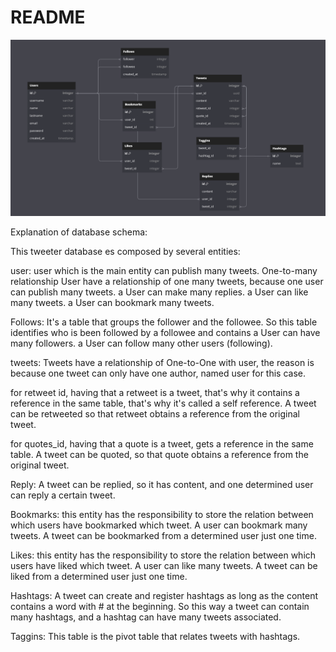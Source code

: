 # README

![entity-relations diagram](schema_database.png)

Explanation of database schema:

This tweeter database es composed by several entities:

user: 
user which is the main entity can publish many tweets. One-to-many relationship
User have a relationship of one many tweets, because one user can publish many tweets.
a User can make many replies.
a User can like many tweets.
a User can bookmark many tweets.

Follows:
It's a table that groups the follower and the followee.
So this table identifies who is been followed by a followee and contains
a User can have many followers.
a User can follow many other users (following).

tweets:
Tweets have a relationship of One-to-One with user, the reason is because one tweet can 
only have one author, named user for this case.

for retweet id, having that a retweet is a tweet, that's why it contains a reference in the same table, that's why it's called a self reference.
A tweet can be retweeted so that retweet obtains a reference from the original tweet. 

for quotes_id, having that a quote is a tweet, gets a reference in the same table.
A tweet can be quoted, so that quote obtains a reference from the original tweet.

Reply:
A tweet can be replied, so it has content, and one determined user can reply a certain tweet.

Bookmarks:
this entity has the responsibility to store the relation between which users have bookmarked
which tweet. 
A user can bookmark many tweets.
A tweet can be bookmarked from a determined user just one time.

Likes:
this entity has the responsibility to store the relation between which users have liked
which tweet. 
A user can like many tweets.
A tweet can be liked from a determined user just one time.

Hashtags:
A tweet can create and register hashtags as long as the content contains a word with # at the
beginning.
So this way a tweet can contain many hashtags, and a hashtag can have many tweets associated.


Taggins:
This table is the pivot table that relates tweets with hashtags. 

